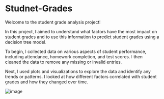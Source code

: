# Studnet-Grades

Welcome to the student grade analysis project!

In this project, I aimed to understand what factors have the most impact on student grades and to use this information to predict student grades using a decision tree model.

To begin, I collected data on various aspects of student performance, including attendance, homework completion, and test scores. I then cleaned the data to remove any missing or invalid entries.

Next, I used plots and visualizations to explore the data and identify any trends or patterns. I looked at how different factors correlated with student grades and how they changed over time.

![image](https://user-images.githubusercontent.com/43114148/208621881-2920f344-c156-40b7-82bb-14f3354c7282.png)
